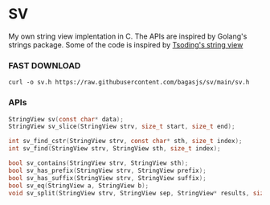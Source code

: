 # SV
My own string view implentation in C. The APIs are inspired by Golang's strings package. Some of the code is inspired by [Tsoding's string view](https://github.com/tsoding/sv)

### FAST DOWNLOAD
```console
curl -o sv.h https://raw.githubusercontent.com/bagasjs/sv/main/sv.h
```

### APIs
```c
StringView sv(const char* data);
StringView sv_slice(StringView strv, size_t start, size_t end);

int sv_find_cstr(StringView strv, const char* sth, size_t index);
int sv_find(StringView strv, StringView sth, size_t index);

bool sv_contains(StringView strv, StringView sth);
bool sv_has_prefix(StringView strv, StringView prefix);
bool sv_has_suffix(StringView strv, StringView suffix);
bool sv_eq(StringView a, StringView b);
void sv_split(StringView strv, StringView sep, StringView* results, size_t* results_size);
```